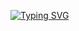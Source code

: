 [![Typing SVG](https://readme-typing-svg.demolab.com?font=Pixelify+Sans&size=40&pause=1000&color=21F707&random=false&width=435&lines=Welcome++++(%5Eu%5E);Take+a+sit)](https://git.io/typing-svg)
